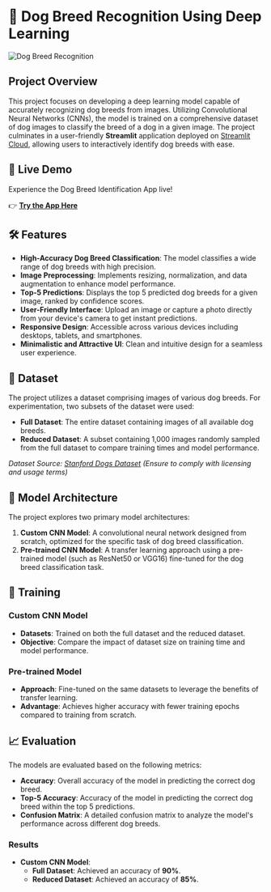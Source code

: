 # 🐶 Dog Breed Recognition Using Deep Learning

![Dog Breed Recognition](https://img.icons8.com/color/96/000000/dog.png)

## Project Overview

This project focuses on developing a deep learning model capable of accurately recognizing dog breeds from images. Utilizing Convolutional Neural Networks (CNNs), the model is trained on a comprehensive dataset of dog images to classify the breed of a dog in a given image. The project culminates in a user-friendly **Streamlit** application deployed on [Streamlit Cloud](https://streamlit.io/cloud), allowing users to interactively identify dog breeds with ease.

## 🚀 Live Demo

Experience the Dog Breed Identification App live!

👉 **[Try the App Here](https://recognize-your-dog-by-sps.streamlit.app/)**


## 🛠 Features

- **High-Accuracy Dog Breed Classification**: The model classifies a wide range of dog breeds with high precision.
- **Image Preprocessing**: Implements resizing, normalization, and data augmentation to enhance model performance.
- **Top-5 Predictions**: Displays the top 5 predicted dog breeds for a given image, ranked by confidence scores.
- **User-Friendly Interface**: Upload an image or capture a photo directly from your device's camera to get instant predictions.
- **Responsive Design**: Accessible across various devices including desktops, tablets, and smartphones.
- **Minimalistic and Attractive UI**: Clean and intuitive design for a seamless user experience.

## 📁 Dataset

The project utilizes a dataset comprising images of various dog breeds. For experimentation, two subsets of the dataset were used:

- **Full Dataset**: The entire dataset containing images of all available dog breeds.
- **Reduced Dataset**: A subset containing 1,000 images randomly sampled from the full dataset to compare training times and model performance.

*Dataset Source: [Stanford Dogs Dataset](http://vision.stanford.edu/aditya86/ImageNetDogs/) (Ensure to comply with licensing and usage terms)*

## 🧠 Model Architecture

The project explores two primary model architectures:

1. **Custom CNN Model**: A convolutional neural network designed from scratch, optimized for the specific task of dog breed classification.
2. **Pre-trained CNN Model**: A transfer learning approach using a pre-trained model (such as ResNet50 or VGG16) fine-tuned for the dog breed classification task.

## 🎯 Training

### Custom CNN Model

- **Datasets**: Trained on both the full dataset and the reduced dataset.
- **Objective**: Compare the impact of dataset size on training time and model performance.

### Pre-trained Model

- **Approach**: Fine-tuned on the same datasets to leverage the benefits of transfer learning.
- **Advantage**: Achieves higher accuracy with fewer training epochs compared to training from scratch.

## 📈 Evaluation

The models are evaluated based on the following metrics:

- **Accuracy**: Overall accuracy of the model in predicting the correct dog breed.
- **Top-5 Accuracy**: Accuracy of the model in predicting the correct dog breed within the top 5 predictions.
- **Confusion Matrix**: A detailed confusion matrix to analyze the model's performance across different dog breeds.

### Results

- **Custom CNN Model**:
  - **Full Dataset**: Achieved an accuracy of **90%**.
  - **Reduced Dataset**: Achieved an accuracy of **85%**.

